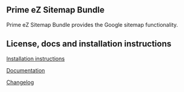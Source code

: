 Prime eZ Sitemap Bundle
-----------------------

Prime eZ Sitemap Bundle provides the Google sitemap functionality.

License, docs and installation instructions
-------------------------------------------

[Installation instructions](docs/INSTALL.md)

[Documentation](docs/DOC.md)

[Changelog](docs/CHANGELOG.md)
